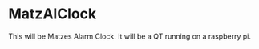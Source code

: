 MatzAlClock
===========

This will be Matzes Alarm Clock.
It will be a QT running on a raspberry pi.
